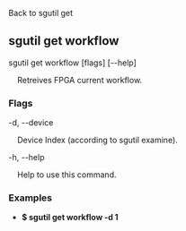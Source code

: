 Back to sgutil get


## sgutil get workflow

sgutil get workflow [flags] [--help]

  &nbsp; &nbsp; Retreives FPGA current workflow.


### Flags
-d, --device 

  &nbsp; &nbsp; Device Index (according to sgutil examine).


-h, --help 

  &nbsp; &nbsp; Help to use this command.


### Examples
* **$ sgutil get workflow -d 1**
